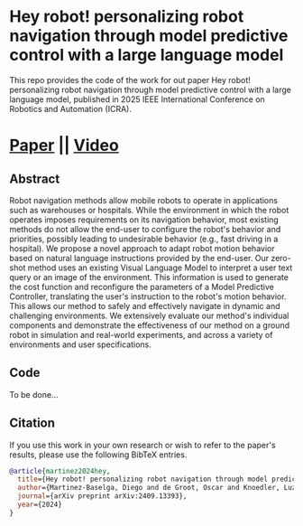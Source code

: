 # Hey robot! personalizing robot navigation through model predictive control with a large language model
This repo provides the code of the work for out paper Hey robot! personalizing robot navigation through model predictive control with a large language model, published in 2025 IEEE International Conference on Robotics and Automation (ICRA).
# [Paper](https://arxiv.org/pdf/2409.13393) || [Video](https://youtu.be/gB5UZBbDxUA)

## Abstract
Robot navigation methods allow mobile robots to operate in applications such as warehouses or hospitals. While the environment in which the robot operates imposes requirements on its navigation behavior, most existing methods do not allow the end-user to configure the robot's behavior and priorities, possibly leading to undesirable behavior (e.g., fast driving in a hospital). We propose a novel approach to adapt robot motion behavior based on natural language instructions provided by the end-user. Our zero-shot method uses an existing Visual Language Model to interpret a user text query or an image of the environment. This information is used to generate the cost function and reconfigure the parameters of a Model Predictive Controller, translating the user's instruction to the robot's motion behavior. This allows our method to safely and effectively navigate in dynamic and challenging environments. We extensively evaluate our method's individual components and demonstrate the effectiveness of our method on a ground robot in simulation and real-world experiments, and across a variety of environments and user specifications.
## Code
To be done...

## Citation
If you use this work in your own research or wish to refer to the paper's results, please use the following BibTeX entries.
```bibtex
@article{martinez2024hey,
  title={Hey robot! personalizing robot navigation through model predictive control with a large language model},
  author={Martinez-Baselga, Diego and de Groot, Oscar and Knoedler, Luzia and Alonso-Mora, Javier and Riazuelo, Luis and Montano, Luis},
  journal={arXiv preprint arXiv:2409.13393},
  year={2024}
}
